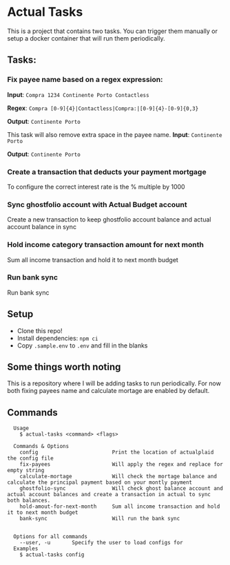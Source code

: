 # Actual Tasks
This is a project that contains two tasks. You can trigger them manually or setup a docker container that will run them periodically.

## Tasks:

### Fix payee name based on a regex expression:
**Input**: `Compra 1234 Continente Porto Contactless`

**Regex**: `Compra [0-9]{4}|Contactless|Compra:|[0-9]{4}-[0-9]{0,3}`

**Output**: `Continente Porto`

This task will also remove extra space in the payee name.
**Input**: `Continente       Porto` 

**Output**:  `Continente Porto` 

### Create a transaction that deducts your payment mortgage
To configure the correct interest rate is the % multiple by 1000

### Sync ghostfolio account with Actual Budget account
Create a new transaction to keep ghostfolio account balance and actual account balance in sync

### Hold income category transaction amount for next month
Sum all income transaction and hold it to next month budget 

### Run bank sync
Run bank sync


## Setup

-   Clone this repo!
-   Install dependencies: `npm ci`
-   Copy `.sample.env` to `.env` and fill in the blanks

## Some things worth noting

This is a repository where I will be adding tasks to run periodically. For now both fixing payees name and calculate mortage are enabled by default.

## Commands


```
  Usage
    $ actual-tasks <command> <flags>

  Commands & Options
    config                        Print the location of actualplaid the config file
    fix-payees                    Will apply the regex and replace for empty string
    calculate-mortage             Will check the mortage balance and calculate the principal payment based on your montly payment
    ghostfolio-sync               Will check ghost balance account and actual account balances and create a transaction in actual to sync both balances.
    hold-amout-for-next-month     Sum all income transaction and hold it to next month budget 
    bank-sync                     Will run the bank sync


  Options for all commands
    --user, -u       Specify the user to load configs for
  Examples
    $ actual-tasks config
```
